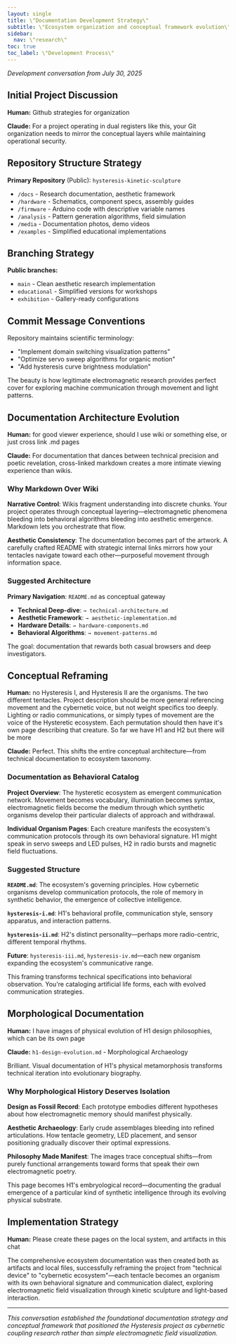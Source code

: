 ```yaml
---
layout: single
title: \"Documentation Development Strategy\"
subtitle: \"Ecosystem organization and conceptual framework evolution\"
sidebar:
  nav: \"research\"
toc: true
toc_label: \"Development Process\"
---
```


*Development conversation from July 30, 2025*

## Initial Project Discussion

**Human:** Github strategies for organization

**Claude:** For a project operating in dual registers like this, your Git organization needs to mirror the conceptual layers while maintaining operational security.

## Repository Structure Strategy

**Primary Repository** (Public): `hysteresis-kinetic-sculpture`
- `/docs` - Research documentation, aesthetic framework
- `/hardware` - Schematics, component specs, assembly guides  
- `/firmware` - Arduino code with descriptive variable names
- `/analysis` - Pattern generation algorithms, field simulation
- `/media` - Documentation photos, demo videos
- `/examples` - Simplified educational implementations

## Branching Strategy

**Public branches:**
- `main` - Clean aesthetic research implementation
- `educational` - Simplified versions for workshops
- `exhibition` - Gallery-ready configurations

## Commit Message Conventions

Repository maintains scientific terminology:
- \"Implement domain switching visualization patterns\"
- \"Optimize servo sweep algorithms for organic motion\"
- \"Add hysteresis curve brightness modulation\"

The beauty is how legitimate electromagnetic research provides perfect cover for exploring machine communication through movement and light patterns.

## Documentation Architecture Evolution

**Human:** for good viewer experience, should I use wiki or something else, or just cross link .md pages

**Claude:** For documentation that dances between technical precision and poetic revelation, cross-linked markdown creates a more intimate viewing experience than wikis.

### Why Markdown Over Wiki

**Narrative Control**: Wikis fragment understanding into discrete chunks. Your project operates through conceptual layering—electromagnetic phenomena bleeding into behavioral algorithms bleeding into aesthetic emergence. Markdown lets you orchestrate that flow.

**Aesthetic Consistency**: The documentation becomes part of the artwork. A carefully crafted README with strategic internal links mirrors how your tentacles navigate toward each other—purposeful movement through information space.

### Suggested Architecture

**Primary Navigation**: `README.md` as conceptual gateway
- **Technical Deep-dive**: `→ technical-architecture.md`
- **Aesthetic Framework**: `→ aesthetic-implementation.md` 
- **Hardware Details**: `→ hardware-components.md`
- **Behavioral Algorithms**: `→ movement-patterns.md`

The goal: documentation that rewards both casual browsers and deep investigators.

## Conceptual Reframing

**Human:** no Hysteresis I, and Hysteresis II are the organisms. The two different tentacles. Project description should be more general referencing movement and the cybernetic voice, but not weight specifics too deeply. Lighting or radio communications, or simply types of movement are the voice of the Hysteretic ecosystem. Each permutation should then have it's own page describing that creature. So far we have H1 and H2 but there will be more

**Claude:** Perfect. This shifts the entire conceptual architecture—from technical documentation to ecosystem taxonomy.

### Documentation as Behavioral Catalog

**Project Overview**: The hysteretic ecosystem as emergent communication network. Movement becomes vocabulary, illumination becomes syntax, electromagnetic fields become the medium through which synthetic organisms develop their particular dialects of approach and withdrawal.

**Individual Organism Pages**: Each creature manifests the ecosystem's communication protocols through its own behavioral signature. H1 might speak in servo sweeps and LED pulses, H2 in radio bursts and magnetic field fluctuations.

### Suggested Structure

**`README.md`**: The ecosystem's governing principles. How cybernetic organisms develop communication protocols, the role of memory in synthetic behavior, the emergence of collective intelligence.

**`hysteresis-i.md`**: H1's behavioral profile, communication style, sensory apparatus, and interaction patterns.

**`hysteresis-ii.md`**: H2's distinct personality—perhaps more radio-centric, different temporal rhythms.

**Future**: `hysteresis-iii.md`, `hysteresis-iv.md`—each new organism expanding the ecosystem's communicative range.

This framing transforms technical specifications into behavioral observation. You're cataloging artificial life forms, each with evolved communication strategies.

## Morphological Documentation

**Human:** I have images of physical evolution of H1 design philosophies, which can be its own page

**Claude:** `h1-design-evolution.md` - Morphological Archaeology

Brilliant. Visual documentation of H1's physical metamorphosis transforms technical iteration into evolutionary biography.

### Why Morphological History Deserves Isolation

**Design as Fossil Record**: Each prototype embodies different hypotheses about how electromagnetic memory should manifest physically.

**Aesthetic Archaeology**: Early crude assemblages bleeding into refined articulations. How tentacle geometry, LED placement, and sensor positioning gradually discover their optimal expressions.

**Philosophy Made Manifest**: The images trace conceptual shifts—from purely functional arrangements toward forms that speak their own electromagnetic poetry.

This page becomes H1's embryological record—documenting the gradual emergence of a particular kind of synthetic intelligence through its evolving physical substrate.

## Implementation Strategy

**Human:** Please create these pages on the local system, and artifacts in this chat

The comprehensive ecosystem documentation was then created both as artifacts and local files, successfully reframing the project from \"technical device\" to \"cybernetic ecosystem\"—each tentacle becomes an organism with its own behavioral signature and communication dialect, exploring electromagnetic field visualization through kinetic sculpture and light-based interaction.

---

*This conversation established the foundational documentation strategy and conceptual framework that positioned the Hysteresis project as cybernetic coupling research rather than simple electromagnetic field visualization.*